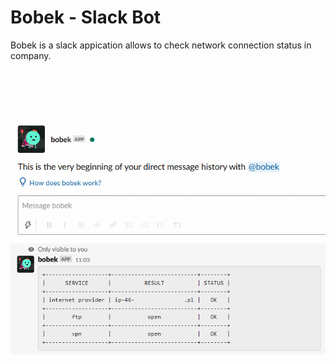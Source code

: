 # Bobek - Slack Bot
Bobek is a slack appication allows to check network connection status in company. 

![Screen](https://github.com/wlazlomarek/slackBot_network_checker/blob/main/screens/screen.gif "Screen")
![Screen](https://github.com/wlazlomarek/slackBot_network_checker/blob/main/screens/bobek.png "Screen")
